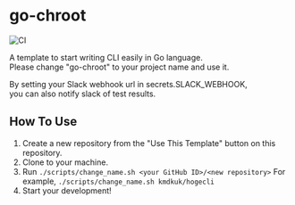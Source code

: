 # go-chroot
![CI](https://github.com/kmdkuk/go-chroot/workflows/CI/badge.svg)

A template to start writing CLI easily in Go language.  
Please change "go-chroot" to your project name and use it. 

By setting your Slack webhook url in secrets.SLACK_WEBHOOK,  
you can also notify slack of test results.  

## How To Use

1. Create a new repository from the "Use This Template" button on this repository.
2. Clone to your machine.
3. Run `./scripts/change_name.sh <your GitHub ID>/<new repository>` For example, `./scripts/change_name.sh kmdkuk/hogecli`
4. Start your development!
